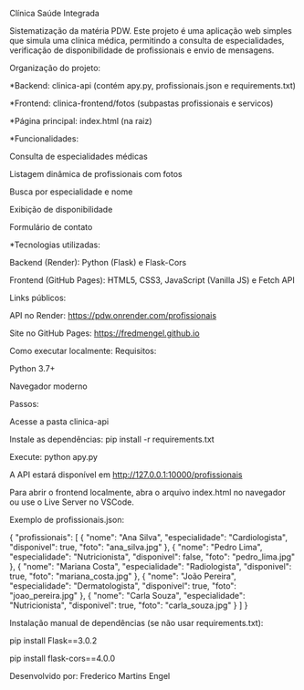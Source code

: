 Clínica Saúde Integrada

Sistematização da matéria PDW. Este projeto é uma aplicação web simples que simula uma clínica médica, permitindo a consulta de especialidades, verificação de disponibilidade de profissionais e envio de mensagens.

Organização do projeto:


*Backend: clinica-api (contém apy.py, profissionais.json e requirements.txt)

*Frontend: clinica-frontend/fotos (subpastas profissionais e servicos)

*Página principal: index.html (na raiz)

*Funcionalidades:

Consulta de especialidades médicas

Listagem dinâmica de profissionais com fotos

Busca por especialidade e nome

Exibição de disponibilidade

Formulário de contato

*Tecnologias utilizadas:

Backend (Render): Python (Flask) e Flask-Cors

Frontend (GitHub Pages): HTML5, CSS3, JavaScript (Vanilla JS) e Fetch API

Links públicos:

API no Render: https://pdw.onrender.com/profissionais

Site no GitHub Pages: https://fredmengel.github.io

Como executar localmente:
Requisitos:

Python 3.7+

Navegador moderno

Passos:

Acesse a pasta clinica-api

Instale as dependências: pip install -r requirements.txt

Execute: python apy.py

A API estará disponível em http://127.0.0.1:10000/profissionais

Para abrir o frontend localmente, abra o arquivo index.html no navegador ou use o Live Server no VSCode.

Exemplo de profissionais.json:

{
"profissionais": [
{ "nome": "Ana Silva", "especialidade": "Cardiologista", "disponivel": true, "foto": "ana_silva.jpg" },
{ "nome": "Pedro Lima", "especialidade": "Nutricionista", "disponivel": false, "foto": "pedro_lima.jpg" },
{ "nome": "Mariana Costa", "especialidade": "Radiologista", "disponivel": true, "foto": "mariana_costa.jpg" },
{ "nome": "João Pereira", "especialidade": "Dermatologista", "disponivel": true, "foto": "joao_pereira.jpg" },
{ "nome": "Carla Souza", "especialidade": "Nutricionista", "disponivel": true, "foto": "carla_souza.jpg" }
]
}

Instalação manual de dependências (se não usar requirements.txt):

pip install Flask==3.0.2

pip install flask-cors==4.0.0

Desenvolvido por: Frederico Martins Engel
